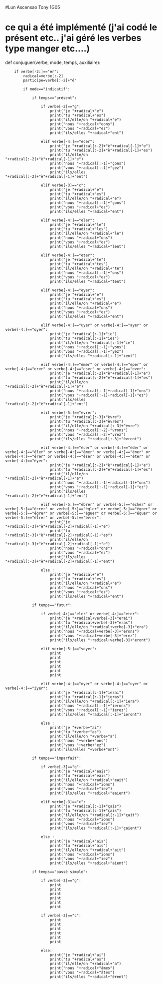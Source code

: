 #Lun Ascensao Tony 1G05

# ce qui a été implémenté (j'ai codé le présent etc.. j'ai géré les verbes type manger etc....)


def conjuguer(verbe, mode, temps, auxiliaire):

        if verbe[-2:]=="er":
            radical=verbe[:-2]
            participe=verbe[:-2]+"é"
            
            if mode=="indicatif":

                if temps=="présent":

                    if verbe[-3]=="g":
                        print("je "+radical+"e")
                        print("tu "+radical+"es")
                        print("il/elle/on "+radical+"e")
                        print("nous "+radical+"eons")
                        print("vous "+radical+"ez")
                        print("ils/elles "+radical+"ent")

                    elif verbe[-4:]=="ecer":
                        print("je "+radical[:-2]+"è"+radical[-1]+"e")
                        print("tu "+radical[:-2]+"è"+radical[-1]+"es")
                        print("il/elle/on "+radical[:-2]+"è"+radical[-1]+"e")
                        print("nous "+radical[:-1]+"çons")
                        print("vous "+radical[:-1]+"çez")
                        print("ils/elles "+radical[:-2]+"è"+radical[-1]+"ent")

                    elif verbe[-3]=="c":
                        print("je "+radical+"e")
                        print("tu "+radical+"es")
                        print("il/elle/on "+radical+"e")
                        print("nous "+radical[:-1]+"çons")
                        print("vous "+radical+"ez")
                        print("ils/elles "+radical+"ent")

                    elif verbe[-4:]=="eler":
                        print("je "+radical+"le")
                        print("tu "+radical+"les")
                        print("il/elle/on "+radical+"le")
                        print("nous "+radical+"ons")
                        print("vous "+radical+"ez")
                        print("ils/elles "+radical+"lent")

                    elif verbe[-4:]=="eter":
                        print("je "+radical+"te")
                        print("tu "+radical+"tes")
                        print("il/elle/on "+radical+"te")
                        print("nous "+radical[:-1]+"ons")
                        print("vous "+radical+"ez")
                        print("ils/elles "+radical+"tent")

                    elif verbe[-4:]=="eyer":
                        print("je "+radical+"e")
                        print("tu "+radical+"es")
                        print("il/elle/on "+radical+"e")
                        print("nous "+radical+"ons")
                        print("vous "+radical+"ez")
                        print("ils/elles "+radical+"ent")

                    elif verbe[-4:]=="uyer" or verbe[-4:]=="ayer" or verbe[-4:]=="oyer":
                        print("je "+radical[:-1]+"ie")
                        print("tu "+radical[:-1]+"ies")
                        print("il/elle/on "+radical[:-1]+"ie")
                        print("nous "+radical[:-1]+"yons")
                        print("vous "+radical[:-1]+"yez")
                        print("ils/elles "+radical[:-1]+"ient")

                    elif verbe[-4:]=="emer" or verbe[-4:]=="eper" or verbe[-4:]=="erer" or verbe[-4:]=="eser" or verbe[-4:]=="ever":
                        print("je "+radical[:-2]+"è"+radical[-1]+"e")
                        print("tu "+radical[:-2]+"è"+radical[-1]+"es")
                        print("il/elle/on "+radical[:-2]+"è"+radical[-1]+"e")
                        print("nous "+radical[:-1]+radical[-1]+"ons")
                        print("vous "+radical[:-1]+radical[-1]+"ez")
                        print("ils/elles "+radical[:-2]+"è"+radical[-1]+"ent")

                    elif verbe[-5:]=="evrer":
                        print("je "+radical[:-3]+"èvre")
                        print("tu "+radical[:-3]+"èvres")
                        print("il/elle/on "+radical[:-3]+"èvre")
                        print("nous "+radical[:-2]+"vrons")
                        print("vous "+radical[:-2]+"vrez")
                        print("ils/elles "+radical[:-3]+"èvrent")

                    elif verbe[-4:]=="écer" or verbe[-4:]=="éder" or verbe[-4:]=="éler" or verbe[-4:]=="émer" or verbe[-4:]=="éner" or verbe[-4:]=="érer" or verbe[-4:]=="éser" or verbe[-4:]=="éter" or verbe[-4:]=="éyer":
                        print("je "+radical[:-2]+"è"+radical[-1]+"e")
                        print("tu "+radical[:-2]+"è"+radical[-1]+"es")
                        print("il/elle/on "+radical[:-2]+"è"+radical[-1]+"e")
                        print("nous "+radical[:-1]+radical[-1]+"ons")
                        print("vous "+radical[:-1]+radical[-1]+"ez")
                        print("ils/elles "+radical[:-2]+"è"+radical[-1]+"ent")

                    elif verbe[-5:]=="ébrer" or verbe[-5:]=="écher" or verbe[-5:]=="écrer" or verbe[-5:]=="égler" or verbe[-5:]=="égner" or verbe[-5:]=="égrer" or verbe[-5:]=="éguer" or verbe[-5:]=="équer" or verbe[-5:]=="étrer" or verbe[-5:]=="évrer":
                        print("je "+radical[:-3]+"è"+radical[-2]+radical[-1]+"e")
                        print("tu "+radical[:-3]+"è"+radical[-2]+radical[-1]+"es")
                        print("il/elle/on "+radical[:-3]+"è"+radical[-2]+radical[-1]+"e")
                        print("nous "+radical+"ons")
                        print("vous "+radical+"ez")
                        print("ils/elles "+radical[:-3]+"è"+radical[-2]+radical[-1]+"ent")

                    else :
                        print("je "+radical+"e")
                        print("tu "+radical+"es")
                        print("il/elle/on "+radical+"e")
                        print("nous "+radical+"ons")
                        print("vous "+radical+"ez")
                        print("ils/elles "+radical+"ent")

                if temps=="futur":

                    if verbe[-4:]=="eler" or verbe[-4:]=="eter":
                        print("je "+radical+verbe[-3]+"erai")
                        print("tu "+radical+verbe[-3]+"eras")
                        print("il/elle/on "+radical+verbe[-3]+"era")
                        print("nous "+radical+verbe[-3]+"erons")
                        print("vous "+radical+verbe[-3]+"erez")
                        print("ils/elles "+radical+verbe[-3]+"eront")

                    elif verbe[-5:]=="voyer":
                        print
                        print
                        print
                        print
                        print
                        print

                    elif verbe[-4:]=="oyer" or verbe[-4:]=="uyer" or verbe[-4:]=="iyer":
                        print("je "+radical[:-1]+"ierai")
                        print("tu "+radical[:-1]+"ieras")
                        print("il/elle/on "+radical[:-1]+"iera")
                        print("nous "+radical[:-1]+"ierons")
                        print("vous "+radical[:-1]+"ierez")
                        print("ils/elles "+radical[:-1]+"ieront")

                    else :
                        print("je "+verbe+"ai")
                        print("tu "+verbe+"as")
                        print("il/elle/on "+verbe+"a")
                        print("nous "+verbe+"ons")
                        print("vous "+verbe+"ez")
                        print("ils/elles "+verbe+"ont")

                if temps=="imparfait":

                    if verbe[-3]=="g":
                        print("je "+radical+"eais")
                        print("tu "+radical+"eais")
                        print("il/elle/on "+radical+"eait")
                        print("nous "+radical+"ions")
                        print("vous "+radical+"iez")
                        print("ils/elles "+radical+"eaient")

                    elif verbe[-3]=="c":
                        print("je "+radical[:-1]+"çais")
                        print("tu "+radical[:-1]+"çais")
                        print("il/elle/on "+radical[:-1]+"çait")
                        print("nous "+radical+"ions")
                        print("vous "+radical+"iez")
                        print("ils/elles "+radical[:-1]+"çaient")

                    else :
                        print("je "+radical+"ais")
                        print("tu "+radical+"ais")
                        print("il/elle/on "+radical+"ait")
                        print("nous "+radical+"ions")
                        print("vous "+radical+"iez")
                        print("ils/elles "+radical+"aient")

                if temps=="passé simple":
                    
                    if verbe[-3]=="g":
                        print
                        print
                        print
                        print
                        print
                        print

                    if verbe[-3]=="c":
                        print
                        print
                        print
                        print
                        print
                        print

                    else:
                        print("je "+radical+"ai")
                        print("tu "+radical+"as")
                        print("il/elle/on "+radical+"a")
                        print("nous "+radical+"âmes")
                        print("vous "+radical+"âtes")
                        print("ils/elles "+radical+"èrent")
